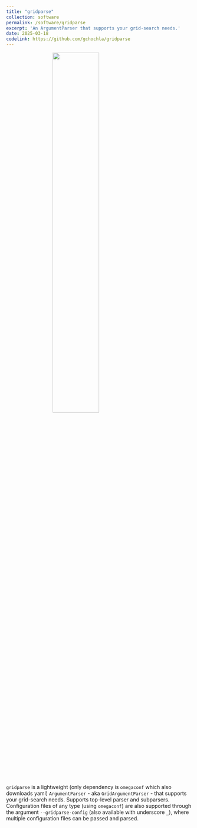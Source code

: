 ```yaml
---
title: "gridparse"
collection: software
permalink: /software/gridparse
excerpt: 'An ArgumentParser that supports your grid-search needs.'
date: 2025-03-18
codelink: https://github.com/gchochla/gridparse
---
```


<img src="https://gchochla.github.io/images/gridparse.svg" style="display: block; margin-left: auto; margin-right:auto; width: 50%; height: auto;">
<br>

`gridparse` is a lightweight (only dependency is `omegaconf` which also downloads yaml) `ArgumentParser` - aka `GridArgumentParser` - that supports your grid-search needs. Supports top-level parser and subparsers. Configuration files of any type (using `omegaconf`) are also supported through the argument `--gridparse-config` (also available with underscore `_`), where multiple configuration files can be passed and parsed.
